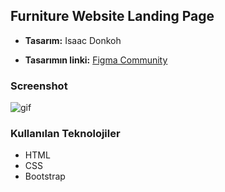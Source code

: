 ## Furniture Website Landing Page

+ **Tasarım:** Isaac Donkoh

+ **Tasarımın linki:** [Figma Community](https://www.figma.com/community/file/1172497040369166479)

### Screenshot

![gif](./img/Homepage.gif)

### Kullanılan Teknolojiler

+ HTML
+ CSS
+ Bootstrap